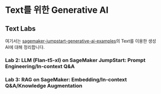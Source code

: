 # Text를 위한 Generative AI

## Text Labs

여기서는 [sagemaker-jumpstart-generative-ai-examples](https://github.com/sunbc0120/sagemaker-jumpstart-generative-ai-examples)의 Text를 이용한 생성 AI에 대해 정리합니다.

### Lab 2: LLM (Flan-t5-xl) on SageMaker JumpStart: Prompt Engineering/In-context Q&A

### Lab 3: RAG on SageMaker: Embedding/In-context Q&A/Knowledge Augmentation
